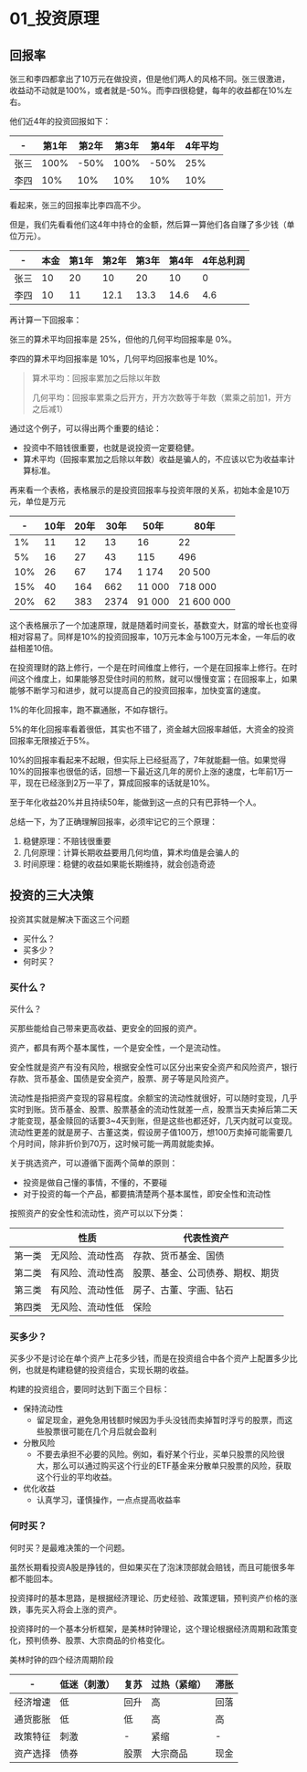 
# 01_投资原理

## 回报率

张三和李四都拿出了10万元在做投资，但是他们两人的风格不同。张三很激进，收益动不动就是100%，或者就是-50%。而李四很稳健，每年的收益都在10%左右。

他们近4年的投资回报如下：

|  -  | 第1年  | 第2年  | 第3年  | 第4年  | 4年平均 |
| ---- |  ----  | ----  | ----  | ----  | ----  | 
| 张三 | 100%  | -50% | 100% | -50% | 25% |
| 李四 | 10%  | 10% | 10% | 10% | 10% |

看起来，张三的回报率比李四高不少。

但是，我们先看看他们这4年中持仓的金额，然后算一算他们各自赚了多少钱（单位万元）。

|  -  | 本金 | 第1年 | 第2年  | 第3年  | 第4年  | 4年总利润 |
| ---- | ---- | ----  | ----  | ----  | ----  | ----  | 
| 张三 | 10  | 20  | 10 | 20 | 10 | 0 |
| 李四 | 10  | 11  | 12.1 | 13.3| 14.6| 4.6 |

再计算一下回报率：

张三的算术平均回报率是 25%，但他的几何平均回报率是 0%。

李四的算术平均回报率是 10%，几何平均回报率也是 10%。

> 算术平均：回报率累加之后除以年数
>
> 几何平均：回报率累乘之后开方，开方次数等于年数（累乘之前加1，开方之后减1）

通过这个例子，可以得出两个重要的结论：
- 投资中不赔钱很重要，也就是说投资一定要稳健。
- 算术平均（回报率累加之后除以年数）收益是骗人的，不应该以它为收益率计算标准。

再来看一个表格，表格展示的是投资回报率与投资年限的关系，初始本金是10万元，单位是万元

|  -  | 10年 | 20年 | 30年  | 50年  | 80年  |
| ---- | ---- | ----  | ----  | ----  | ----  | 
| 1% | 11  | 12  | 13 | 16 | 22 |
| 5% | 16  | 27  | 43 | 115| 496 | 
| 10% | 26| 67 | 174 | 1 174 | 20 500 |
| 15% | 40  | 164  | 662 | 11 000 | 718 000 |
| 20% | 62 | 383  | 2374 | 91 000 | 21 600 000 |

这个表格展示了一个加速原理，就是随着时间变长，基数变大，财富的增长也变得相对容易了。同样是10%的投资回报率，10万元本金与100万元本金，一年后的收益相差10倍。

在投资理财的路上修行，一个是在时间维度上修行，一个是在回报率上修行。在时间这个维度上，如果能够忍受住时间的煎熬，就可以慢慢变富；在回报率上，如果能够不断学习和进步，就可以提高自己的投资回报率，加快变富的速度。

1%的年化回报率，跑不赢通胀，不如存银行。

5%的年化回报率看着很低，其实也不错了，资金越大回报率越低，大资金的投资回报率无限接近于5%。

10%的回报率看起来不起眼，但实际上已经挺高了，7年就能翻一倍。如果觉得10%的回报率也很低的话，回想一下最近这几年的房价上涨的速度，七年前1万一平，现在已经涨到2万一平了，算成回报率的话就是10%。

至于年化收益20%并且持续50年，能做到这一点的只有巴菲特一个人。

总结一下，为了正确理解回报率，必须牢记它的三个原理：

1. 稳健原理：不赔钱很重要
2. 几何原理：计算长期收益要用几何均值，算术均值是会骗人的
3. 时间原理：稳健的收益如果能长期维持，就会创造奇迹

## 投资的三大决策

投资其实就是解决下面这三个问题

- 买什么？
- 买多少？
- 何时买？

### 买什么？

买什么？

买那些能给自己带来更高收益、更安全的回报的资产。

资产，都具有两个基本属性，一个是安全性，一个是流动性。

安全性就是资产有没有风险，根据安全性可以区分出来安全资产和风险资产，银行存款、货币基金、国债是安全资产，股票、房子等是风险资产。

流动性是指把资产变现的容易程度。余额宝的流动性就很好，可以随时变现，几乎实时到账。货币基金、股票、股票基金的流动性就差一点，股票当天卖掉后第二天才能变现，基金赎回的话要3~4天到账，但是这些也都还好，几天内就可以变现。流动性更差的就是房子、古董这类，假设房子值100万，想100万卖掉可能需要几个月时间，除非折价到70万，这时候可能一两周就能卖掉。

关于挑选资产，可以遵循下面两个简单的原则：

- 投资是做自己懂的事情，不懂的，不要碰
- 对于投资的每一个产品，都要搞清楚两个基本属性，即安全性和流动性

按照资产的安全性和流动性，资产可以以下分类：

|    | 性质 | 代表性资产  |
| ---- | ---- | ----  | 
| 第一类 | 无风险、流动性高  | 存款、货币基金、国债 |
| 第二类 | 有风险、流动性高  | 股票、基金、公司债券、期权、期货 | 
| 第三类 | 有风险、流动性低 | 房子、古董、字画、钻石 |
| 第四类 | 无风险、流动性低 | 保险 |


### 买多少？

买多少不是讨论在单个资产上花多少钱，而是在投资组合中各个资产上配置多少比例，也就是构建稳健的投资组合，实现长期的收益。

构建的投资组合，要同时达到下面三个目标：

- 保持流动性
  - 留足现金，避免急用钱额时候因为手头没钱而卖掉暂时浮亏的股票，而这些股票很可能在几个月后就会盈利
- 分散风险
  - 不要去承担不必要的风险。例如，看好某个行业，买单只股票的风险很大，那么可以通过购买这个行业的ETF基金来分散单只股票的风险，获取这个行业的平均收益。
- 优化收益
  - 认真学习，谨慎操作，一点点提高收益率

### 何时买？

何时买？是最难决策的一个问题。

虽然长期看投资A股是挣钱的，但如果买在了泡沫顶部就会赔钱，而且可能很多年都不能回本。

投资择时的基本思路，是根据经济理论、历史经验、政策逻辑，预判资产价格的涨跌，事先买入将会上涨的资产。

投资择时的一个基本分析框架，是美林时钟理论，这个理论根据经济周期和政策变化，预判债券、股票、大宗商品的价格变化。

美林时钟的四个经济周期阶段

|  -  | 低迷（刺激） | 复苏 | 过热（紧缩）  | 滞胀 |
| ---- | ---- | ----  | ----  | ----   | 
| 经济增速 | 低  | 回升 | 高 | 回落 |
| 通货膨胀 | 低 | 低  | 高 | 高 | 
| 政策特征 | 刺激 | - | 紧缩 | -  |
| 资产选择 | 债券  | 股票 | 大宗商品 | 现金 |





